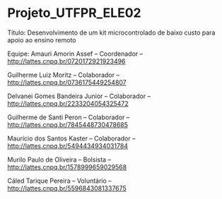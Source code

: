# Projeto_UTFPR_ELE02

 Título: Desenvolvimento de um kit microcontrolado de baixo custo para apoio ao ensino remoto
 
 Equipe: 
 Amauri Amorin Assef – Coordenador – http://lattes.cnpq.br/0720172921923496
 
 Guilherme Luiz Moritz – Colaborador – http://lattes.cnpq.br/0736175449254807
 
 Delvanei Gomes Bandeira Junior – Colaborador – http://lattes.cnpq.br/2233204054325472
 
 Guilherme de Santi Peron – Colaborador –  http://lattes.cnpq.br/7845448730478685
 
 Maurício dos Santos Kaster – Colaborador – http://lattes.cnpq.br/5494434934031784
 
 Murilo Paulo de Oliveira – Bolsista – http://lattes.cnpq.br/1578999659029568
 
 Cáled Tarique Pereira – Voluntário – http://lattes.cnpq.br/5596843081337675
 
 
 

